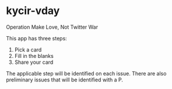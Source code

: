# kycir-vday
Operation Make Love, Not Twitter War

This app has three steps:

1. Pick a card
2. Fill in the blanks
3. Share your card

The applicable step will be identified on each issue. There are also preliminary issues that will be identified with a P.
